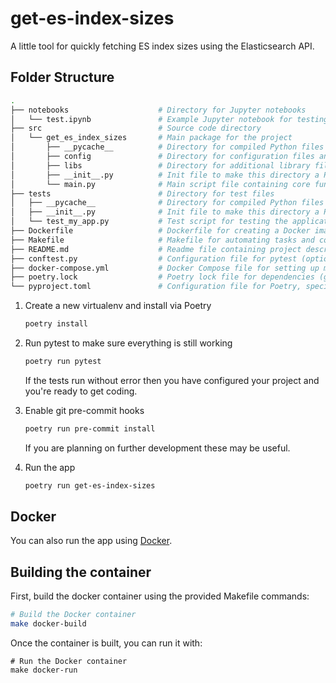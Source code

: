# get-es-index-sizes

A little tool for quickly fetching ES index sizes using the Elasticsearch API.

## Folder Structure

```sh
.
├── notebooks                    # Directory for Jupyter notebooks
│   └── test.ipynb               # Example Jupyter notebook for testing or development
├── src                          # Source code directory
│   └── get_es_index_sizes       # Main package for the project
│       ├── __pycache__          # Directory for compiled Python files (automatically created)
│       ├── config               # Directory for configuration files and settings
│       ├── libs                 # Directory for additional library files or modules
│       ├── __init__.py          # Init file to make this directory a Python package
│       └── main.py              # Main script file containing core functionality
├── tests                        # Directory for test files
│   ├── __pycache__              # Directory for compiled Python files for tests (automatically created)
│   ├── __init__.py              # Init file to make this directory a Python package
│   └── test_my_app.py           # Test script for testing the application's functionality
├── Dockerfile                   # Dockerfile for creating a Docker image of the application
├── Makefile                     # Makefile for automating tasks and commands
├── README.md                    # Readme file containing project description and instructions
├── conftest.py                  # Configuration file for pytest (optional, used for fixtures and settings)
├── docker-compose.yml           # Docker Compose file for setting up multi-container Docker applications
├── poetry.lock                  # Poetry lock file for dependencies (generated by Poetry)
└── pyproject.toml               # Configuration file for Poetry, specifying project dependencies and settings
```

1. Create a new virtualenv and install via Poetry

    ```bash
    poetry install
    ```

2. Run pytest to make sure everything is still working

    ```bash
    poetry run pytest
    ```

    If the tests run without error then you have configured your project and you're ready to get coding.

3. Enable git pre-commit hooks

   ```bash
   poetry run pre-commit install
   ```

   If you are planning on further development these may be useful.

4. Run the app

    ```bash
    poetry run get-es-index-sizes
    ```

## Docker

You can also run the app using [Docker](https://docs.docker.com/get-docker/).

## Building the container

First, build the docker container using the provided Makefile commands:

```sh
# Build the Docker container
make docker-build
```

Once the container is built, you can run it with:

```shell
# Run the Docker container
make docker-run
```
